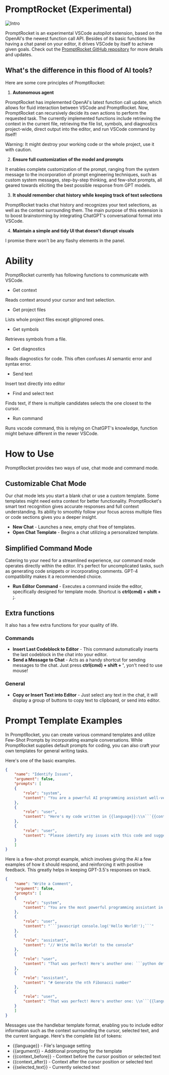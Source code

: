 # PromptRocket (Experimental)

![Intro](https://i.imgur.com/ekNiaey.gif, "Intro")

PromptRocket is an experimental VSCode autopilot extension, based on the OpenAI's the newest function call API. Besides of its basic functions like having a chat panel on your editor, it drives VSCode by itself to achieve given goals. 
Check out the [PromptRocket GitHub repository](https://github.com/dncc89/PromptRocket) for more details and updates.

## What's the difference in this flood of AI tools?
Here are some core principles of PromptRocket:

1. **Autonomous agent**

 PromptRocket has implemented OpenAI's latest function call update, which allows for fluid interaction between VSCode and PromptRocket. Now, PromptRocket can recursively decide its own actions to perform the requested task. The currently implemented functions include retrieving the context in the current file, retrieving the file list, symbols, and diagnostics project-wide, direct output into the editor, and run VSCode command by itself! 
 
 Warning: It might destroy your working code or the whole project, use it with caution.

2. **Ensure full customization of the model and prompts**

 It enables complete customization of the prompt, ranging from the system message to the incorporation of prompt engineering techniques, such as custom system messages, step-by-step thinking, and few-shot prompts, all geared towards eliciting the best possible response from GPT models.

3. **It should remember chat history while keeping track of text selections**

PromptRocket tracks chat history and recognizes your text selections, as well as the context surrounding them. The main purpose of this extension is to boost brainstorming by integrating ChatGPT's conversational format into VSCode.

4. **Maintain a simple and tidy UI that doesn't disrupt visuals**

I promise there won't be any flashy elements in the panel.

# Ability
PromptRocket currently has following functions to communicate with VSCode.

- Get context

Reads context around your cursor and text selection.

- Get project files

Lists whole project files except gitignored ones.

- Get symbols

Retrieves symbols from a file.

- Get diagnostics

Reads diagnostics for code. This often confuses AI semantic error and syntax error.

- Send text

Insert text directly into editor

- Find and select text

Finds text, if there is multiple candidates selects the one closest to the cursor.

- Run command

Runs vscode command, this is relying on ChatGPT's knowledge, function might behave different in the newer VSCode. 


# How to Use
PromptRocket provides two ways of use, chat mode and command mode.

## Customizable Chat Mode 
Our chat mode lets you start a blank chat or use a custom template. Some templates might need extra context for better functionality. PromptRocket's smart text recognition gives accurate responses and full context understanding. Its ability to smoothly follow your focus across multiple files or code sections gives you a deeper insight.

- **New Chat** - Launches a new, empty chat free of templates.
- **Open Chat Template** - Begins a chat utilizing a personalized template.

## Simplified Command Mode
Catering to your need for a streamlined experience, our command mode operates directly within the editor. It's perfect for uncomplicated tasks, such as generating code snippets or incorporating comments. GPT-4 compatibility makes it a recommended choice.

- **Run Editor Command** - Executes a command inside the editor, specifically designed for template mode. 
Shortcut is **ctrl(cmd) + shift + ;**.

## Extra functions
It also has a few extra functions for your quality of life.

### Commands

- **Insert Last Codeblock to Editor** - This command automatically inserts the last codeblock in the chat into your editor.
- **Send a Message to Chat** - Acts as a handy shortcut for sending messages to the chat. Just press **ctrl(cmd) + shift + '**, yon't need to use mouse!

### General

- **Copy or Insert Text into Editor** - Just select any text in the chat, it will display a group of buttons to copy text to clipboard, or send into editor.

# Prompt Template Examples
In PromptRocket, you can create various command templates and utilize Few-Shot Prompts by incorporating example conversations. While PromptRocket supplies default prompts for coding, you can also craft your own templates for general writing tasks.

Here's one of the basic examples.
```json
{
    "name": "Identify Issues",
    "argument": false,
    "prompts": [
    {
        "role": "system",
        "content": "You are a powerful AI programming assistant well-versed in debugging code across various programming languages. Identify issues with the provided code and offer solutions."
    },
    {
        "role": "user",
        "content": "Here's my code written in {{language}}:\\n```{{context_before}}{{selected_text}}{{context_after}}```"
    },
    {
        "role": "user",
        "content": "Please identify any issues with this code and suggest how to fix them."
    }
    ]
}
```

Here is a few-shot prompt example, which involves giving the AI a few examples of how it should respond, and reinforcing it with positive feedback. This greatly helps in keeping GPT-3.5's responses on track.

```json
{
    "name": "Write a Comment",
    "argument": false,
    "prompts": [
    {
        "role": "system",
        "content": "You are the most powerful programming assistant in the world, who is expert in all programming languages and algorithms. Return a comment string about the given code."
    },
    {
        "role": "user",
        "content": "```javascript console.log('Hello World!');```"
    },
    {
        "role": "assistant",
        "content": "// Write Hello World! to the console"
    },
    {
        "role": "user",
        "content": "That was perfect! Here's another one: ```python def generate_fibonacci(n): if n <= 1: return n else: return(generate_fibonacci(n-1) + generate_fibonacci(n-2))```"
    },
    {
        "role": "assistant",
        "content": "# Generate the nth Fibonacci number"
    },
    {
        "role": "user",
        "content": "That was perfect! Here's another one: \\n```{{language}} {{context_after}}```"
    }
    ]
}
```

Messages use the handlebar template format, enabling you to include editor information such as the context surrounding the cursor, selected text, and the current language.
Here's the complete list of tokens:
- {{language}} - File's language setting
- {{argument}} - Additional prompting for the template
- {{context_before}} - Context before the cursor position or selected text
- {{context_after}} - Context after the cursor position or selected text
- {{selected_text}} - Currently selected text